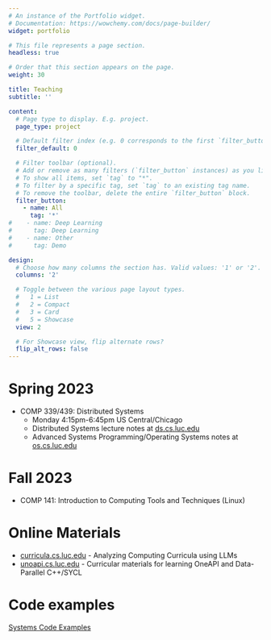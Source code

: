 ```yaml
---
# An instance of the Portfolio widget.
# Documentation: https://wowchemy.com/docs/page-builder/
widget: portfolio

# This file represents a page section.
headless: true

# Order that this section appears on the page.
weight: 30

title: Teaching
subtitle: ''

content:
  # Page type to display. E.g. project.
  page_type: project

  # Default filter index (e.g. 0 corresponds to the first `filter_button` instance below).
  filter_default: 0

  # Filter toolbar (optional).
  # Add or remove as many filters (`filter_button` instances) as you like.
  # To show all items, set `tag` to "*".
  # To filter by a specific tag, set `tag` to an existing tag name.
  # To remove the toolbar, delete the entire `filter_button` block.
  filter_button:
    - name: All
      tag: '*'
#    - name: Deep Learning
#      tag: Deep Learning
#    - name: Other
#      tag: Demo

design:
  # Choose how many columns the section has. Valid values: '1' or '2'.
  columns: '2'

  # Toggle between the various page layout types.
  #   1 = List
  #   2 = Compact
  #   3 = Card
  #   5 = Showcase
  view: 2

  # For Showcase view, flip alternate rows?
  flip_alt_rows: false
---
```


# Spring 2023

- COMP 339/439: Distributed Systems
  - Monday 4:15pm-6:45pm US Central/Chicago
  - Distributed Systems lecture notes at [ds.cs.luc.edu](https://ds.cs.luc.edu)
  - Advanced Systems Programming/Operating Systems notes at [os.cs.luc.edu](https://os.cs.luc.edu)

# Fall 2023

- COMP 141: Introduction to Computing Tools and Techniques (Linux)


# Online Materials

- [curricula.cs.luc.edu](https://curricula.cs.luc.edu) - Analyzing Computing Curricula using LLMs
- [unoapi.cs.luc.edu](https://unoapi.cs.luc.edu) - Curricular materials for learning OneAPI and Data-Parallel C++/SYCL


# Code examples

[Systems Code Examples](https://github.com/softwaresystemslaboratory/systems-code-examples)
